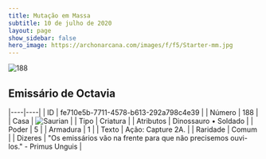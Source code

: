 ```yaml
---
title: Mutação em Massa
subtitle: 10 de julho de 2020
layout: page
show_sidebar: false
hero_image: https://archonarcana.com/images/f/f5/Starter-mm.jpg
---
```


![188](https://cdn.keyforgegame.com/media/card_front/pt/479_188_PPPRWFXCVWWG_pt.png)

## Emissário de Octavia

|----|----|
| ID | fe710e5b-7711-4578-b613-292a798c4e39 |
| Número | 188 |
| Casa | ![Saurian](https://archonarcana.com/images/thumb/9/9e/Saurian_P.png/22px-Saurian_P.png "Sauro") |
| Tipo | Criatura |
| Atributos | Dinossauro • Soldado |
| Poder | 5 |
| Armadura | 1 |
| Texto | Ação: Capture 2A. |
| Raridade | Comum |
| Dizeres | "Os emissários vão na frente para  que não precisemos ouvi-los."  - Primus Unguis |
